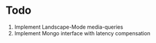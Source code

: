 Todo
=====

1. Implement Landscape-Mode media-queries
2. Implement Mongo interface with latency compensation